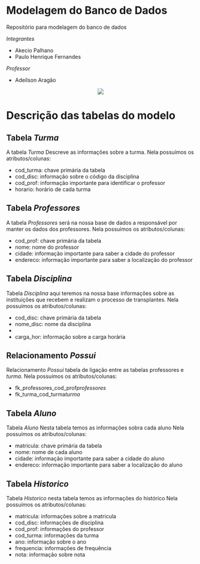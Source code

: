 # Modelagem do Banco de Dados
Repositório para modelagem do banco de dados

<i>Integrantes</i>
<ul>
 <li>Akecio Palhano</li>
 <li>Paulo Henrique Fernandes</li>
</ul>

<i>Professor</i>
<ul>
 <li>Adeilson Aragão</li>
</ul>

<div align="center">
  <img src="Users\akeci\OneDrive\Documentos\ProvaBD\Lógico_1"/>
</div>

# Descrição das tabelas do modelo

<h2>Tabela <i>Turma</i></h2>
A tabela <i>Turma</i> Descreve as informações sobre a turma.
Nela possuímos os atributos/colunas:
<ul>
  <li>cod_turma: chave primária da tabela</li>
  <li>cod_disc: informação sobre o código da disciplina</li>
  <li>cod_prof: informação importante para identificar o professor</li>
  <li>horario: horário de cada turma</li>
</ul>

<h2>Tabela <i>Professores</i></h2>
A tabela <i>Professores</i> será na nossa base de dados a responsável por manter os dados dos professores.
Nela possuímos os atributos/colunas:
<ul>
  <li>cod_prof: chave primária da tabela</li>
  <li>nome: nome do professor</li>
  <li>cidade: informação importante para saber a cidade do professor</li>
  <li>endereco: informação importante para saber a localização do professor</li>
</ul>

<h2>Tabela <i>Disciplina</i></h2>
Tabela <i>Disciplina</i> aqui teremos na nossa base informações sobre as instituições que recebem e realizam o processo de transplantes.
Nela possuímos os atributos/colunas:
<ul>
  <li>cod_disc: chave primária da tabela</li>
  <li>nome_disc: nome da disciplina<li>
  <li>carga_hor: informação sobre a carga horária</li>
 </ul>
 
 <h2>Relacionamento <i>Possui</i></h2>
Relacionamento <i>Possui</i> tabela de ligação entre as tabelas </i>professores</i> e <i>turma</i>.
Nela possuímos os atributos/colunas:
<ul>
  <li>fk_professores_cod_prof<i>professores</i></li>
  <li>fk_turma_cod_turma<i>turma</i> </li>
</ul>

<h2>Tabela <i>Aluno</i></h2>
Tabela <i>Aluno</i> Nesta tabela temos as informações sobra cada aluno
Nela possuímos os atributos/colunas:
<ul>
 <li>matricula: chave primária da tabela</li>
 <li>nome: nome de cada aluno</li>
  <li>cidade: informação importante para saber a cidade do aluno</li>
  <li>endereco: informação importante para saber a localização do aluno</li>
</ul>

<h2>Tabela <i>Historico</i></h2>
Tabela <i>Historico</i> nesta tabela temos as informações do histórico
Nela possuímos os atributos/colunas:
<ul>
  <li>matricula: informações sobre a matricula</li>
  <li>cod_disc: informações de disciplina</li>
  <li>cod_prof: informações do professor</li>
  <li>cod_turma: informações da turma</li>
  <li>ano: informação sobre o ano</li>
  <li>frequencia: informações de frequência </li>
  <li>nota: informação sobre nota</li>

</ul>
